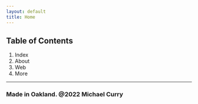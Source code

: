 ```yaml
---
layout: default
title: Home
---
```


## Table of Contents

1. Index
2. About
3. Web
4. More

----

### Made in Oakland. @2022 Michael Curry
